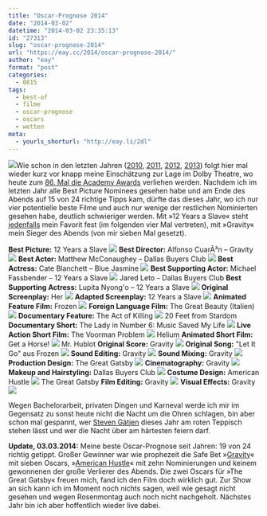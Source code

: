 ```yaml
---
title: "Oscar-Prognose 2014"
date: "2014-03-02"
datetime: "2014-03-02 23:35:13"
id: "27313"
slug: "oscar-prognose-2014"
url: "https://eay.cc/2014/oscar-prognose-2014/"
author: "eay"
format: "post"
categories:
  - 0815
tags:
  - best-of
  - filme
  - oscar-prognose
  - oscars
  - wetten
meta:
  - yourls_shorturl: "http://eay.li/2dl"
---
```


![](https://eay.cc/uploads/2010/oscar.jpg)Wie schon in den letzten Jahren ([2010](//eay.cc/2010/oscar-prognose-2010/), [2011](//eay.cc/2011/oscar-prognose-2011/), [2012](//eay.cc/2012/oscar-prognose-2012/), [2013](//eay.cc/2013/oscar-prognose-2013/)) folgt hier mal wieder kurz vor knapp meine Einschätzung zur Lage im Dolby Theatre, wo heute zum [86\. Mal die Academy Awards](https://en.wikipedia.org/wiki/86th_Academy_Awards) verliehen werden. Nachdem ich im letzten Jahr alle Best Picture Nominees gesehen habe und am Ende des Abends auf 15 von 24 richtige Tipps kam, dürfte das dieses Jahr, wo ich nur vier potentielle beste Filme und auch nur wenige der restlichen Nominierten gesehen habe, deutlich schwieriger werden. Mit »12 Years a Slave« steht [jedenfalls](//eay.cc/2014/review-rundumschlag-19-oscars-2014-best-picture-edition/) mein Favorit fest (im folgenden vier Mal vertreten), mit »Gravity« mein Sieger des Abends (von mir sieben Mal gesetzt).

**Best Picture:** 12 Years a Slave ![](https://eay.cc/uploads/2011/icon_check.png) **Best Director:** Alfonso CuarÃ³n – Gravity ![](https://eay.cc/uploads/2011/icon_check.png) **Best Actor:** Matthew McConaughey – Dallas Buyers Club ![](https://eay.cc/uploads/2011/icon_check.png) **Best Actress:** Cate Blanchett – Blue Jasmine ![](https://eay.cc/uploads/2011/icon_check.png) **Best Supporting Actor:** Michael Fassbender – 12 Years a Slave ![](https://eay.cc/uploads/2011/icon_cross.png) Jared Leto – Dallas Buyers Club **Best Supporting Actress:** Lupita Nyong'o – 12 Years a Slave ![](https://eay.cc/uploads/2011/icon_check.png) **Original Screenplay:** Her ![](https://eay.cc/uploads/2011/icon_check.png) **Adapted Screenplay:** 12 Years a Slave ![](https://eay.cc/uploads/2011/icon_check.png) **Animated Feature Film:** Frozen ![](https://eay.cc/uploads/2011/icon_check.png) **Foreign Language Film:** The Great Beauty (Italien) ![](https://eay.cc/uploads/2011/icon_check.png) **Documentary Feature:** The Act of Killing ![](https://eay.cc/uploads/2011/icon_cross.png) 20 Feet from Stardom **Documentary Short:** The Lady in Number 6: Music Saved My Life ![](https://eay.cc/uploads/2011/icon_check.png) **Live Action Short Film:** The Voorman Problem ![](https://eay.cc/uploads/2011/icon_cross.png) Helium **Animated Short Film:** Get a Horse! ![](https://eay.cc/uploads/2011/icon_cross.png) Mr. Hublot **Original Score:** Gravity ![](https://eay.cc/uploads/2011/icon_check.png) **Original Song:** "Let It Go" aus Frozen ![](https://eay.cc/uploads/2011/icon_check.png) **Sound Editing:** Gravity ![](https://eay.cc/uploads/2011/icon_check.png) **Sound Mixing:** Gravity ![](https://eay.cc/uploads/2011/icon_check.png) **Production Design:** The Great Gatsby ![](https://eay.cc/uploads/2011/icon_check.png) **Cinematography:** Gravity ![](https://eay.cc/uploads/2011/icon_check.png) **Makeup and Hairstyling:** Dallas Buyers Club ![](https://eay.cc/uploads/2011/icon_check.png) **Costume Design:** American Hustle ![](https://eay.cc/uploads/2011/icon_cross.png) The Great Gatsby **Film Editing:** Gravity ![](https://eay.cc/uploads/2011/icon_check.png) **Visual Effects:** Gravity ![](https://eay.cc/uploads/2011/icon_check.png)

Wegen Bachelorarbeit, privaten Dingen und Karneval werde ich mir im Gegensatz zu sonst heute nicht die Nacht um die Ohren schlagen, bin aber schon mal gespannt, wer [Steven Gätjen](https://twitter.com/stevengaetjen) dieses Jahr am roten Teppisch stehen lässt und wer die Nacht über am härtesten feiern darf.

**Update, 03.03.2014:** Meine beste Oscar-Prognose seit Jahren: 19 von 24 richtig getippt. Großer Gewinner war wie prophezeit die Safe Bet »[Gravity](//eay.cc/2013/review-gravity/)« mit sieben Oscars, »[American Hustle](//eay.cc/2014/review-rundumschlag-19-oscars-2014-best-picture-edition/#americanhustle)« mit zehn Nominierungen und keinem gewonnenen der große Verlierer des Abends. Die zwei Oscars für »The Great Gatsby« freuen mich, fand ich den Film doch wirklich gut. Zur Show an sich kann ich im Moment noch nichts sagen, weil wie gesagt nicht gesehen und wegen Rosenmontag auch noch nicht nachgeholt. Nächstes Jahr bin ich aber hoffentlich wieder live dabei.
